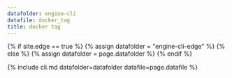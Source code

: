 ```yaml
---
datafolder: engine-cli
datafile: docker_tag
title: docker tag
---
```


<!--
Sorry, but the contents of this page are automatically generated from
Docker's source code. If you want to suggest a change to the text that appears
here, you'll need to find the string by searching this repo:

https://www.github.com/docker/docker
-->

{% if site.edge == true %}
  {% assign datafolder = "engine-cli-edge" %}
{% else %}
  {% assign datafolder = page.datafolder %}
{% endif %}

{% include cli.md datafolder=datafolder datafile=page.datafile %}
